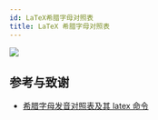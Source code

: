 ```yaml
---
id: LaTeX希腊字母对照表
title: LaTeX 希腊字母对照表
---
```


![](https://wiki-media-1253965369.cos.ap-guangzhou.myqcloud.com/img/20201220230543.png)

## 参考与致谢

- [希腊字母发音对照表及其 latex 命令](https://blog.csdn.net/lanchunhui/article/details/49819445)
